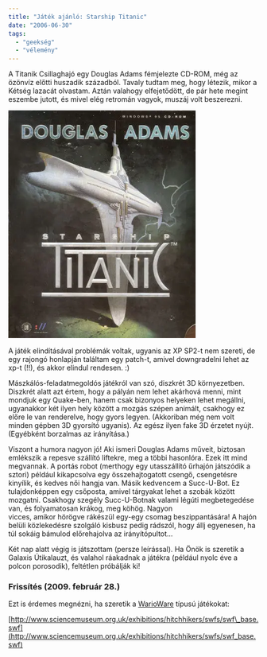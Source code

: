 ```yaml
---
title: "Játék ajánló: Starship Titanic"
date: "2006-06-30"
tags: 
  - "geekség"
  - "vélemény"
---
```


A Titanik Csillaghajó egy Douglas Adams fémjelezte CD-ROM, még az özönvíz előtti huszadik századból. Tavaly tudtam meg, hogy létezik, mikor a Kétség lazacát olvastam. Aztán valahogy elfejetődött, de pár hete megint eszembe jutott, és mivel elég retromán vagyok, muszáj volt beszerezni.

![starship_titanic_box_art](images/starship_titanic_box_art.webp)

A játék elindításával problémák voltak, ugyanis az XP SP2-t nem szereti, de egy rajongó honlapján találtam egy patch-t, amivel downgradelni lehet az xp-t (!!), és akkor elindul rendesen. :)

Mászkálós-feladatmegoldós játékról van szó, diszkrét 3D környezetben. Diszkrét alatt azt értem, hogy a pályán nem lehet akárhová menni, mint mondjuk egy Quake-ben, hanem csak bizonyos helyeken lehet megállni, ugyanakkor két ilyen hely között a mozgás szépen animált, csakhogy ez előre le van renderelve, hogy gyors legyen. (Akkoriban még nem volt minden gépben 3D gyorsító ugyanis). Az egész ilyen fake 3D érzetet nyújt. (Egyébként borzalmas az irányítása.)

Viszont a humora nagyon jó! Aki ismeri Douglas Adams műveit, biztosan emlékszik a repesve szállító liftekre, meg a többi hasonlóra. Ezek itt mind megvannak. A portás robot (merthogy egy utasszállító űrhajón játszódik a sztori) például kikapcsolva egy összehajtogatott csengő, csengetésre kinyílik, és kedves női hangja van. Másik kedvencem a Succ-U-Bot. Ez tulajdonképpen egy csőposta, amivel tárgyakat lehet a szobák között mozgatni. Csakhogy szegély Succ-U-Botnak valami légúti megbetegedése van, és folyamatosan krákog, meg köhög. Nagyon vicces, amikor hörögve rákészül egy-egy csomag beszippantására! A hajón belüli közlekedésre szolgáló kisbusz pedig rádszól, hogy állj egyenesen, ha túl sokáig bámulod előrehajolva az irányítópultot...

Két nap alatt végig is játszottam (persze leírással). Ha Önök is szeretik a Galaxis Útikalauzt, és valahol ráakadnak a játékra (például nyolc éve a polcon porosodik), feltétlen próbálják ki!

### Frissítés (2009. február 28.)

Ezt is érdemes megnézni, ha szeretik a [WarioWare](http://en.wikipedia.org/wiki/Wario_Ware_Smooth_Moves) típusú játékokat:

[http://www.sciencemuseum.org.uk/exhibitions/hitchhikers/swfs/swf\_base.swf](http://www.sciencemuseum.org.uk/exhibitions/hitchhikers/swfs/swf_base.swf)
